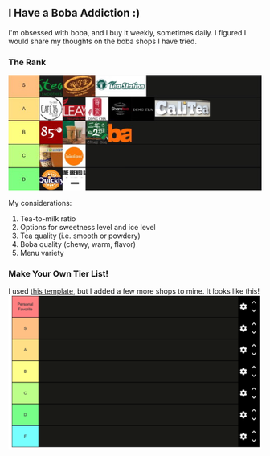 ## I Have a Boba Addiction :)

I'm obsessed with boba, and I buy it weekly, sometimes daily. I figured I would share my thoughts on the boba shops I have tried.


### The Rank

![Here it is.](https://raw.githubusercontent.com/isabelaesteban/BobaRatings/main/IMG_0517%202.jpg)

My considerations: 
1. Tea-to-milk ratio
2. Options for sweetness level and ice level
3. Tea quality (i.e. smooth or powdery)
4. Boba quality (chewy, warm, flavor)
5. Menu variety

### Make Your Own Tier List!
I used [this template](https://tiermaker.com/create/boba-tier-list-cerritos-artesia-41255), but I added a few more shops to mine.
It looks like this!
![looks like this](https://raw.githubusercontent.com/isabelaesteban/BobaRatings/main/Screen%20Shot%202020-10-03%20at%2010.34.03%20PM.png)

